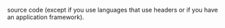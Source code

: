 source code (except if you use languages that use headers or if you have an application framework).
